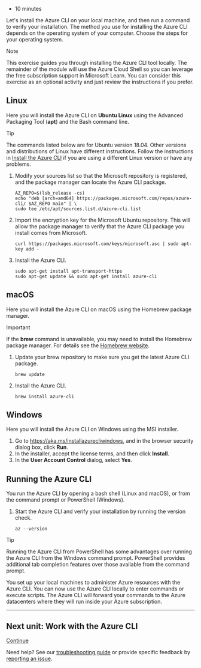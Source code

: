 -   10 minutes

Let's install the Azure CLI on your local machine, and then run a
command to verify your installation. The method you use for installing
the Azure CLI depends on the operating system of your computer. Choose
the steps for your operating system.

Note

This exercise guides you through installing the Azure CLI tool locally.
The remainder of the module will use the Azure Cloud Shell so you can
leverage the free subscription support in Microsoft Learn. You can
consider this exercise as an optional activity and just review the
instructions if you prefer.

## Linux

Here you will install the Azure CLI on **Ubuntu Linux** using the
Advanced Packaging Tool (**apt**) and the Bash command line.

Tip

The commands listed below are for Ubuntu version 18.04. Other versions
and distributions of Linux have different instructions. Follow the
instructions in [Install the Azure
CLI](https://docs.microsoft.com/en-us/cli/azure/install-azure-cli) if
you are using a different Linux version or have any problems.

1.  Modify your sources list so that the Microsoft repository is
    registered, and the package manager can locate the Azure CLI
    package.

        AZ_REPO=$(lsb_release -cs)
        echo "deb [arch=amd64] https://packages.microsoft.com/repos/azure-cli/ $AZ_REPO main" | \
        sudo tee /etc/apt/sources.list.d/azure-cli.list

2.  Import the encryption key for the Microsoft Ubuntu repository. This
    will allow the package manager to verify that the Azure CLI package
    you install comes from Microsoft.

        curl https://packages.microsoft.com/keys/microsoft.asc | sudo apt-key add -

3.  Install the Azure CLI.

        sudo apt-get install apt-transport-https
        sudo apt-get update && sudo apt-get install azure-cli

## macOS

Here you will install the Azure CLI on macOS using the Homebrew package
manager.

Important

If the **brew** command is unavailable, you may need to install the
Homebrew package manager. For details see the [Homebrew
website](https://brew.sh/).

1.  Update your brew repository to make sure you get the latest Azure
    CLI package.

        brew update

2.  Install the Azure CLI.

        brew install azure-cli

## Windows

Here you will install the Azure CLI on Windows using the MSI installer.

1.  Go to <https://aka.ms/installazurecliwindows>, and in the browser
    security dialog box, click **Run**.
2.  In the installer, accept the license terms, and then click
    **Install**.
3.  In the **User Account Control** dialog, select **Yes**.

## Running the Azure CLI

You run the Azure CLI by opening a bash shell (Linux and macOS), or from
the command prompt or PowerShell (Windows).

1.  Start the Azure CLI and verify your installation by running the
    version check.

        az --version

Tip

Running the Azure CLI from PowerShell has some advantages over running
the Azure CLI from the Windows command prompt. PowerShell provides
additional tab completion features over those available from the command
prompt.

You set up your local machines to administer Azure resources with the
Azure CLI. You can now use the Azure CLI locally to enter commands or
execute scripts. The Azure CLI will forward your commands to the Azure
datacenters where they will run inside your Azure subscription.

------------------------------------------------------------------------

## Next unit: Work with the Azure CLI

[Continue](https://docs.microsoft.com/en-us/learn/modules/control-azure-services-with-cli/4-work-with-the-cli/)

Need help? See our [troubleshooting
guide](https://docs.microsoft.com/en-us/learn/support/troubleshooting?uid=learn.control-azure-services-with-cli.3-exercise-install-and-run-the-azure-cli&documentId=718d76de-c1a9-1f03-45e0-f15894f98807&versionIndependentDocumentId=1e0d7ae6-8ae5-8dea-0bc9-3231d40b7fdb&contentPath=%2FMicrosoftDocs%2Flearn-pr%2Fblob%2Flive%2Flearn-pr%2Fazure%2Fcontrol-azure-services-with-cli%2F3-exercise-install-and-run-the-azure-cli.yml&url=https%3A%2F%2Fdocs.microsoft.com%2Fen-us%2Flearn%2Fmodules%2Fcontrol-azure-services-with-cli%2F3-exercise-install-and-run-the-azure-cli&author=dbradish)
or provide specific feedback by [reporting an
issue](https://docs.microsoft.com/en-us/learn/support/troubleshooting?uid=learn.control-azure-services-with-cli.3-exercise-install-and-run-the-azure-cli&documentId=718d76de-c1a9-1f03-45e0-f15894f98807&versionIndependentDocumentId=1e0d7ae6-8ae5-8dea-0bc9-3231d40b7fdb&contentPath=%2FMicrosoftDocs%2Flearn-pr%2Fblob%2Flive%2Flearn-pr%2Fazure%2Fcontrol-azure-services-with-cli%2F3-exercise-install-and-run-the-azure-cli.yml&url=https%3A%2F%2Fdocs.microsoft.com%2Fen-us%2Flearn%2Fmodules%2Fcontrol-azure-services-with-cli%2F3-exercise-install-and-run-the-azure-cli&author=dbradish#report-feedback).
